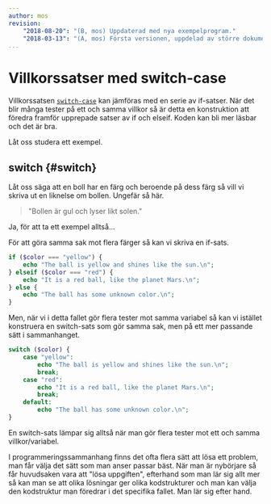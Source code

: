 ```yaml
---
author: mos
revision:
    "2018-08-20": "(B, mos) Uppdaterad med nya exempelprogram."
    "2018-03-13": "(A, mos) Första versionen, uppdelad av större dokument."
...
```

Villkorssatser med switch-case
=======================

Villkorssatsen [`switch-case`](http://php.net/manual/en/control-structures.switch.php) kan jämföras med en serie av if-satser. När det blir många tester på ett och samma villkor så är detta en konstruktion att föredra framför upprepade satser av if och elseif. Koden kan bli mer läsbar och det är bra.

Låt oss studera ett exempel.



switch {#switch}
------------------------

Låt oss säga att en boll har en färg och beroende på dess färg så vill vi skriva ut en liknelse om bollen. Ungefär så här.

> "Bollen är gul och lyser likt solen."

Ja, för att ta ett exempel alltså...

För att göra samma sak mot flera färger så kan vi skriva en if-sats.

```php
if ($color === "yellow") {
    echo "The ball is yellow and shines like the sun.\n";
} elseif ($color === "red") {
    echo "It is a red ball, like the planet Mars.\n";
} else {
    echo "The ball has some unknown color.\n";
}
```

Men, när vi i detta fallet gör flera tester mot samma variabel så kan vi istället konstruera en switch-sats som gör samma sak, men på ett mer passande sätt i sammanhanget.
  
```php
switch ($color) {
    case "yellow":
        echo "The ball is yellow and shines like the sun.\n";
        break;
    case "red":
        echo "It is a red ball, like the planet Mars.\n";
        break;
    default:
        echo "The ball has some unknown color.\n";
}
```

En switch-sats lämpar sig alltså när man gör flera tester mot ett och samma villkor/variabel.

I programmeringssammanhang finns det ofta flera sätt att lösa ett problem, man får välja det sätt som man anser passar bäst. När man är nybörjare så får huvudsaken vara att "lösa uppgiften", efterhand som man lär sig allt mer så kan man se att olika lösningar ger olika kodstrukturer och man kan välja den kodstruktur man föredrar i det specifika fallet. Man lär sig efter hand.
